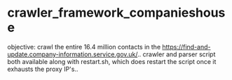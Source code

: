# crawler_framework_companieshouse

objective: crawl the entire 16.4 million contacts in the https://find-and-update.company-information.service.gov.uk/..
crawler and parser script both available along with restart.sh, which does restart the script once it exhausts the proxy IP's..
